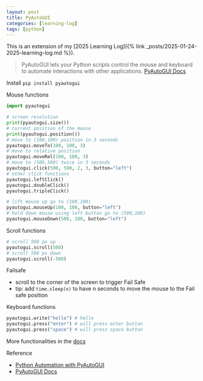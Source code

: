 ```yaml
---
layout: post
title: PyAutoGUI
categories: [learning-log]
tags: [python]
---
```


This is an extension of my [2025 Learning Log]({% link _posts/2025-01-24-2025-learning-log.md %}). 


> PyAutoGUI lets your Python scripts control the mouse and keyboard to automate interactions with other applications. [PyAutoGUI Docs](https://pyautogui.readthedocs.io/en/latest/)

Install `pip install pyautogui`

Mouse functions
```python
import pyautogui

# screen resolution
print(pyautogui.size())
# current position of the mouse
print(pyautogui.position())
# move to (100,100) position in 3 seconds
pyautogui.moveTo(100, 100, 3)
# move to relative position
pyautogui.moveRel(100, 100, 3)
# move to (500,500) twice in 3 seconds
pyautogui.click(500, 500, 2, 3, button="left")
# other click functions
pyautogui.leftClick()
pyautogui.doubleClick()
pyautogui.tripleClick()

# lift mouse up go to (100,100)
pyautogui.mouseUp(100, 100, button="left")
# hold down mouse using left button go to (500,100)
pyautogui.mouseDown(500, 100, button="left")

```

Scroll functions
```python
# scroll 500 px up
pyautogui.scroll(500)
# scroll 500 px down
pyautogui.scroll(-500)
```

Failsafe
- scroll to the corner of the screen to trigger Fail Safe
- tip: add `time.sleep(n)` to have n seconds to move the mouse to the Fail safe position

Keyboard functions

```python
pyautogui.write("hello") # hello
pyautogui.press("enter") # will press enter button
pyautogui.press("space") # will press space button
```
More functionalities in the [docs](https://pyautogui.readthedocs.io/en/latest/)

Reference
- [Python Automation with PyAutoGUI](https://www.youtube.com/watch?v=3PekU8OGBCA&t=1011s)
- [PyAutoGUI Docs](https://pyautogui.readthedocs.io/en/latest/)
